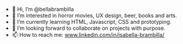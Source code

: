 - 👋 Hi, I’m @bellabrambilla
- 👀 I’m interested in horror movies, UX design, beer, books and arts.
- 🌱 I’m currently learning HTML, Javascript, CSS and prototyping.
- 💞️ I’m looking forward to collaborate on projects with purpose.
- 📫 How to reach me: www.linkedin.com/in/isabella-brambilla/

<!---
bellabrambilla/bellabrambilla is a ✨ special ✨ repository because its `README.md` (this file) appears on your GitHub profile.
You can click the Preview link to take a look at your changes.
--->
